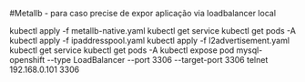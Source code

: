 
#Metallb - para caso precise de expor aplicação via loadbalancer local

kubectl apply -f metallb-native.yaml
kubectl get service
kubectl get pods -A
kubectl apply -f ipaddresspool.yaml
kubectl apply -f l2advertisement.yaml
kubectl get service
kubectl get pods -A
kubectl expose pod mysql-openshift --type LoadBalancer --port 3306 --target-port 3306
telnet 192.168.0.101 3306

